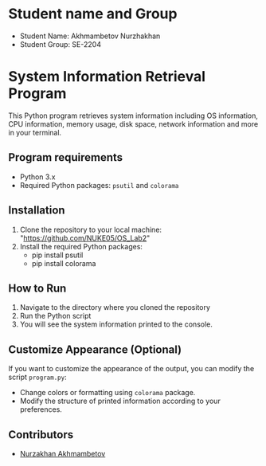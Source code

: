 # Student name and Group
- Student Name: Akhmambetov Nurzhakhan
- Student Group: SE-2204

# System Information Retrieval Program

This Python program retrieves system information including OS information, CPU information, memory usage, disk space, network information and more in your terminal.

## Program requirements

- Python 3.x
- Required Python packages: `psutil` and `colorama`

## Installation 

1. Clone the repository to your local machine: "https://github.com/NUKE05/OS_Lab2"
2. Install the required Python packages:
    - pip install psutil 
    - pip install colorama

## How to Run

1. Navigate to the directory where you cloned the repository
2. Run the Python script
3. You will see the system information printed to the console.

## Customize Appearance (Optional)

If you want to customize the appearance of the output, you can modify the script `program.py`:
- Change colors or formatting using `colorama` package.
- Modify the structure of printed information according to your preferences.

## Contributors

- [Nurzakhan Akhmambetov](https://github.com/NUKE05)



